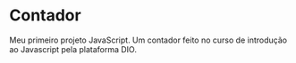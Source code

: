 # Contador
Meu primeiro projeto JavaScript. Um contador feito no curso de introdução ao Javascript pela plataforma DIO.
